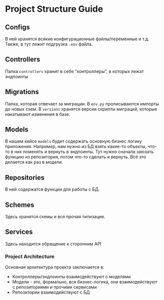 # Project Structure Guide

## Configs

В ней хранятся всякие конфигурационные файлы/переменные и т.д.
Также, в тут лежит подгрузка `.env` файла.

## Controllers

Папка `controllers` хранит в себе "контроллеры", в которых лежат эндпоинты

## Migrations

Папка, которая отвечает за миграции.
В `env.py` прописываются импорты до новых схем.
В `versions` хранятся версии скрипты миграций, которые накатывают изменения в базе.

## Models

В нашем кейсе `models` будет содержать основную бизнес логику приложения.
Например, нам нужно из БД взять какие-то объекты, что-то в них поменять и вернуть в эндпоинты.
Тут нужно сначала заюзать функцию из репозитория, потом что-то сделать и вернуть.
Всё это делается как раз в модели.

## Repositories

В ней содержатся функции для работы с БД.

## Schemes

Здесь хранятся схемы и вся прочая типизация.

## Services

Здесь находится обращение к сторонним API

### Project Architecture

Основная архитектура проекта заключается в:

- Контроллеры/эндпоинты взаимодействуют с моделями
- Модели - это, формально, вся бизнес-логика, они взаимодействуют с репозиториями и прочими сервисами
- Репозитории взаимодействуют с БД
